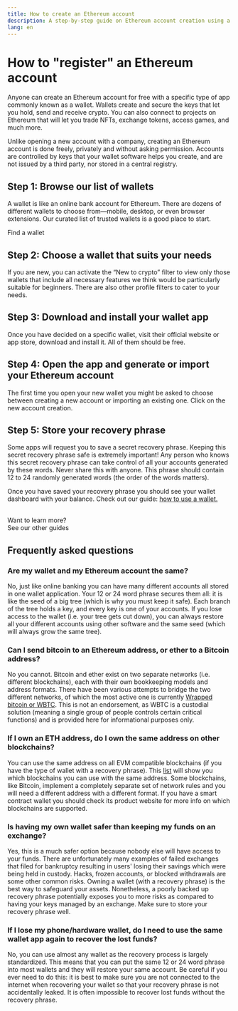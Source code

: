 ```yaml
---
title: How to create an Ethereum account
description: A step-by-step guide on Ethereum account creation using a wallet.
lang: en
---
```


# How to "register" an Ethereum account

Anyone can create an Ethereum account for free with a specific type of app commonly known as a wallet. Wallets create and secure the keys that let you hold, send and receive crypto. You can also connect to projects on Ethereum that will let you trade NFTs, exchange tokens, access games, and much more.

Unlike opening a new account with a company, creating an Ethereum account is done freely, privately and without asking permission. Accounts are controlled by keys that your wallet software helps you create, and are not issued by a third party, nor stored in a central registry.

## Step 1: Browse our list of wallets

A wallet is like an online bank account for Ethereum. There are dozens of different wallets to choose from—mobile, desktop, or even browser extensions. Our curated list of trusted wallets is a good place to start.

<ButtonLink to="/wallets/find-wallet/">
  Find a wallet
</ButtonLink>

## Step 2: Choose a wallet that suits your needs

If you are new, you can activate the “New to crypto” filter to view only those wallets that include all necessary features we think would be particularly suitable for beginners. There are also other profile filters to cater to your needs.

## Step 3: Download and install your wallet app

Once you have decided on a specific wallet, visit their official website or app store, download and install it. All of them should be free.

## Step 4: Open the app and generate or import your Ethereum account

The first time you open your new wallet you might be asked to choose between creating a new account or importing an existing one. Click on the new account creation.

## Step 5: Store your recovery phrase

Some apps will request you to save a secret recovery phrase. Keeping this secret recovery phrase safe is extremely important! Any person who knows this secret recovery phrase can take control of all your accounts generated by these words. Never share this with anyone. This phrase should contain 12 to 24 randomly generated words (the order of the words matters).

Once you have saved your recovery phrase you should see your wallet dashboard with your balance. Check out our guide: [how to use a wallet.](/guides/how-to-use-a-wallet)

 <br />
 
<InfoBanner shouldSpaceBetween emoji=":eyes:">
  <div>Want to learn more?</div>
  <ButtonLink to="/guides/">
    See our other guides
  </ButtonLink>
</InfoBanner>

## Frequently asked questions

### Are my wallet and my Ethereum account the same?

No, just like online banking you can have many different accounts all stored in one wallet application. Your 12 or 24 word phrase secures them all: it is like the seed of a big tree (which is why you must keep it safe). Each branch of the tree holds a key, and every key is one of your accounts. If you lose access to the wallet (i.e. your tree gets cut down), you can always restore all your different accounts using other software and the same seed (which will always grow the same tree).

### Can I send bitcoin to an Ethereum address, or ether to a Bitcoin address?

No you cannot. Bitcoin and ether exist on two separate networks (i.e. different blockchains), each with their own bookkeeping models and address formats. There have been various attempts to bridge the two different networks, of which the most active one is currently [Wrapped bitcoin or WBTC](https://www.bitcoin.com/get-started/what-is-wbtc/). This is not an endorsement, as WBTC is a custodial solution (meaning a single group of people controls certain critical functions) and is provided here for informational purposes only.

### If I own an ETH address, do I own the same address on other blockchains?

You can use the same address on all EVM compatible blockchains (if you have the type of wallet with a recovery phrase). This [list](https://chainlist.org/) will show you which blockchains you can use with the same address. Some blockchains, like Bitcoin, implement a completely separate set of network rules and you will need a different address with a different format. If you have a smart contract wallet you should check its product website for more info on which blockchains are supported.

### Is having my own wallet safer than keeping my funds on an exchange?

Yes, this is a much safer option because nobody else will have access to your funds. There are unfortunately many examples of failed exchanges that filed for bankruptcy resulting in users' losing their savings which were being held in custody. Hacks, frozen accounts, or blocked withdrawals are some other common risks. Owning a wallet (with a recovery phrase) is the best way to safeguard your assets. Nonetheless, a poorly backed up recovery phrase potentially exposes you to more risks as compared to having your keys managed by an exchange. Make sure to store your recovery phrase well.

### If I lose my phone/hardware wallet, do I need to use the same wallet app again to recover the lost funds?

No, you can use almost any wallet as the recovery process is largely standardized. This means that you can put the same 12 or 24 word phrase into most wallets and they will restore your same account. Be careful if you ever need to do this: it is best to make sure you are not connected to the internet when recovering your wallet so that your recovery phrase is not accidentally leaked. It is often impossible to recover lost funds without the recovery phrase.
